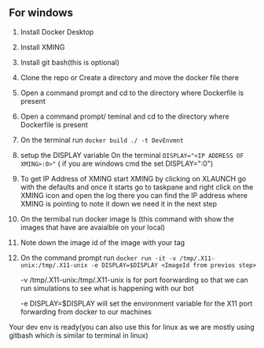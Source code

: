 ## For windows
1. Install Docker Desktop 
2. Install XMING
3. Install git bash(this is optional)
4. Clone the repo or Create a directory and move the docker file there
5. Open a command prompt and cd to the directory where Dockerfile is present
6. Open a command prompt/ teminal and cd to the directory where Dockerfile is present
7. On the terminal run `docker build ./ -t DevEnvmnt`
8. setup the DISPLAY variable On the terminal `DISPLAY="<IP ADDRESS OF XMING>:0>"` ( if you are windows cmd the set DISPLAY="<IP ADDRESS OF XMING>:0")
9. To get IP Address of XMING start XMING by clicking on XLAUNCH go with the defaults and once it starts go to taskpane and right click on the XMING icon and open the log there you can find the IP address where XMING is pointing to note it down we need it in the next step
10. On the termibal run docker image ls (this command with show the images that have are avaialble on your local) 
11. Note down the image id of the image with your tag  
12. On the command prompt run `docker run -it -v /tmp/.X11-unix:/tmp/.X11-unix -e DISPLAY=$DISPLAY <ImageId from previos step>`

      -v /tmp/.X11-unix:/tmp/.X11-unix is for port foorwarding so that we can run simulations to see what is happening with our bot

      -e DISPLAY=$DISPLAY will set the environment variable for the X11 port forwarding from docker to our machines  

Your dev env is ready(you can also use this for linux as we are mostly using gitbash which is similar to terminal in linux)
